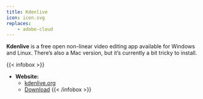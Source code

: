 ```yaml
---
title: Kdenlive
icon: icon.svg
replaces:
    - adobe-cloud
---
```


**Kdenlive** is a free open non-linear video editing app available for Windows and Linux. There’s also a Mac version, but it’s currently a bit tricky to install.

{{< infobox >}}
- **Website:**
    - [kdenlive.org](https://kdenlive.org/en/)
    - [Download](https://kdenlive.org/en/download/)
{{< /infobox >}}
